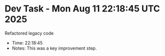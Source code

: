 # Dev Task - Mon Aug 11 22:18:45 UTC 2025
Refactored legacy code
- Time: 22:18:45
- Notes: This was a key improvement step.
